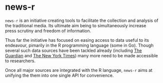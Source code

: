 # news-r

`news-r` is an initiative creating tools to facilitate the collection and analysis of the traditional media. Its ultimate aim being to simultaneously increase press scrutiny and freedom of information.

Thus far the initiative has focused on easing access to data useful to its endeavour, pimarily in the R programming language (some in Go). Though several such data sources have been tackled already (including [The Guardian](https://github.com/news-r/guardian) and [The New York Times](https://github.com/news-r/nytimes)) many more need to be made accessible to researchers.

Once all major sources are integrated with the R language, `news-r` aims at unifying the them into one single API for convenience.
